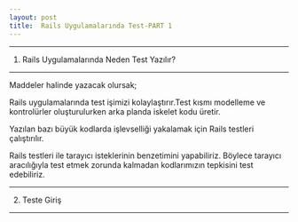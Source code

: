 ```yaml
---
layout: post
title:  Rails Uygulamalarında Test-PART 1
---
```

---
  1) Rails Uygulamalarında Neden Test Yazılır?
---
Maddeler halinde yazacak olursak;

  Rails uygulamalarında test işimizi kolaylaştırır.Test kısmı modelleme ve kontrolürler oluşturulurken arka planda iskelet kodu üretir.

  Yazılan bazı büyük kodlarda işlevselliği yakalamak için Rails testleri çalıştırılır.

  Rails testleri ile tarayıcı isteklerinin benzetimini yapabiliriz. Böylece tarayıcı aracılığıyla test etmek zorunda kalmadan kodlarımızın tepkisini test edebiliriz. 

---
  2) Teste Giriş
---
  
